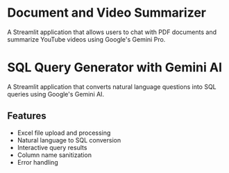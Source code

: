 # Document and Video Summarizer

A Streamlit application that allows users to chat with PDF documents and summarize YouTube videos using Google's Gemini Pro.

# SQL Query Generator with Gemini AI

A Streamlit application that converts natural language questions into SQL queries using Google's Gemini AI.

## Features
- Excel file upload and processing
- Natural language to SQL conversion
- Interactive query results
- Column name sanitization
- Error handling